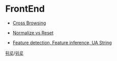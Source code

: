 # FrontEnd

- [Cross Browsing](https://github.com/SeongYongLee/TIL/tree/main/FrontEnd/Cross-Browsing)

- [Normalize vs Reset](https://github.com/SeongYongLee/TIL/tree/main/FrontEnd/Normalize-vs-Reset)

- [Feature detection, Feature inference, UA String](https://github.com/SeongYongLee/TIL/tree/main/FrontEnd/Feature-Detection-Feature-Inference-UA-String)

[뒤로](https://github.com/SeongYongLee/TIL/tree/main)/[위로](#frontend)
